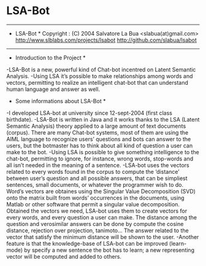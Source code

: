 LSA-Bot
=======

--------------------------------------------------------------------
* LSA-Bot *
  Copyright   : (C) 2004 Salvatore La Bua      <slabua(at)gmail.com>
                              http://www.slblabs.com/projects/lsabot
                              http://github.com/slabua/lsabot

--------------------------------------------------------------------

* Introduction to the Project *

-LSA-Bot is a new, powerful kind of Chat-bot incentred on Latent Semantic Analysis.
-Using LSA it’s possible to make relationships among words and vectors, permitting to realize an intelligent chat-bot that can understand human language and answer as well.

* Some informations about LSA-Bot *

-I developed LSA-bot at university since 12-sept-2004 (first class birthdate).
-LSA-Bot is written in Java and it works thanks to the LSA (Latent Semantic Analysis) theory applied to a large amount of text documents (corpus). There are many Chat-bot systems, most of them are using the AIML language to recognize users’ questions and bots can answer to the users, but the botmaster has to think about all kind of question a user can make to the bot.
-Using LSA is possible to give something intelligence to the chat-bot, permitting to ignore, for instance, wrong words, stop-words and all isn’t needed in the meaning of a sentence.
-LSA-bot uses the vectors related to every words found in the corpus to compute the ‘distance’ between user’s question and all possible answers, that can be simpliest sentences, small documents, or whatever the programmer wish to do. Word’s vectors are obtaines using the Singular Value Decomposition (SVD) onto the matrix built from words’ occurrences in the documents, using Matlab or other software that permit a singular value decomposition. Obtained the vectors we need, LSA-bot uses them to create vectors for every words, and every question a user can make. The distance among the question and verosimilar answers can be done by compute the cosine distance, rejection over projection, tanimoto… The answer related to the vector that satisfy the minimum distance will be shown to the user.
-Another feature is that the knowledge-base of LSA-bot can be improved (learn-mode) by specify a new sentence the bot has to learn; a new representing vector will be computed and added to others.
